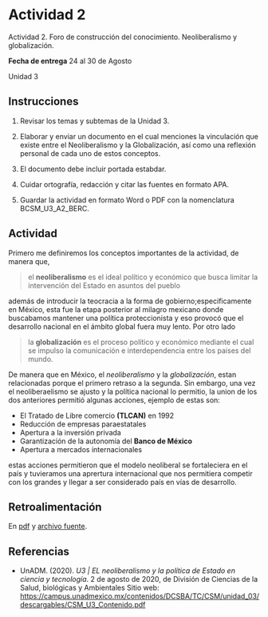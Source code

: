 # Actividad 2

Actividad 2. Foro de construcción del conocimiento. Neoliberalismo y globalización.

__Fecha de entrega__ 24 al 30 de Agosto

Unidad 3

## Instrucciones

1. Revisar los temas y subtemas de la Unidad 3.

2. Elaborar y enviar un documento en el cual menciones la vinculación que existe entre el Neoliberalismo y la Globalización, así como una reflexión personal de cada uno de estos conceptos.

3. El documento debe incluir portada estabdar.

4. Cuidar ortografía, redacción y citar las fuentes en formato APA.

5. Guardar la actividad en formato Word o PDF con la nomenclatura BCSM_U3_A2_BERC. 
 
## Actividad

Primero me definiremos los conceptos importantes de la actividad, de manera que,

> el __neoliberalismo__ es el ideal político y económico que busca limitar la intervención del Estado en asuntos del pueblo

además de introducir la teocracia a la forma de gobierno;especificamente en México, esta fue la etapa posterior al milagro mexicano donde buscabamos mantener una política proteccionista y eso provocó que el desarrollo nacional en el ámbito global fuera muy lento. Por otro lado

> la __globalización__ es el proceso político y económico mediante el cual se impulso la comunicación e interdependencia entre los paises del mundo.


De manera que en México, el _neoliberalismo_ y la _globalización_, estan relacionadas porque el primero retraso a la segunda. Sin embargo, una vez el neoliberaelismo se ajusto y la política nacional lo permitio, la union de los dos anteriores permitió algunas acciones, ejemplo de estas son:
 - El Tratado de Libre comercio __(TLCAN)__ en 1992
 - Reducción de empresas paraestatales
 - Apertura a la inversión privada
 - Garantización de la autonomía del __Banco de México__
 - Apertura a mercados internacionales

estas acciones permitieron que el modelo neoliberal se fortaleciera en el país y tuvieramos una aprertura internacional que nos permitiera competir con los grandes y llegar a ser considerado país en vías de desarrollo.


## Retroalimentación

En [pdf](./BCSM_U3_A2.pdf) y [archivo fuente](./BCSM_U3_A2.tex).


## Referencias

- UnADM. (2020). _U3 $|$ EL neoliberalismo y la política de Estado en ciencia y tecnología_. 2 de agosto de 2020, de División de Ciencias de la Salud, biológicas y Ambientales Sitio web: <https://campus.unadmexico.mx/contenidos/DCSBA/TC/CSM/unidad_03/descargables/CSM_U3_Contenido.pdf>

